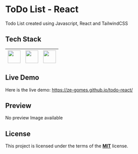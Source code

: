 # ToDo List - React

Todo List created using Javascript, React and TailwindCSS

## Tech Stack




| <img src="https://cdn.jsdelivr.net/npm/simple-icons@v4/icons/javascript.svg" width="40">  	|   <img src="https://cdn.jsdelivr.net/npm/simple-icons@v4/icons/react.svg" width="40">	|   <img src="https://cdn.jsdelivr.net/npm/simple-icons@v4/icons/tailwindcss.svg" width="40">	|  
|:-:	|:-:	|:-:


## Live Demo
Here is the live demo: https://ze-gomes.github.io/todo-react/
## Preview
No preview Image available



## License
This project is licensed under the terms of the **[MIT](https://choosealicense.com/licenses/mit/)**  license. 